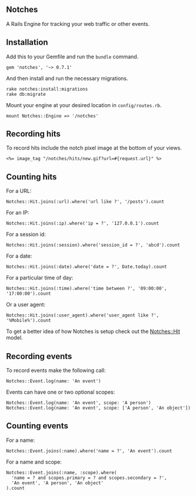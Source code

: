 Notches
-------

A Rails Engine for tracking your web traffic or other events.

Installation
------------

Add this to your Gemfile and run the `bundle` command.

    gem 'notches', '~> 0.7.1'

And then install and run the necessary migrations.

    rake notches:install:migrations
    rake db:migrate

Mount your engine at your desired location in `config/routes.rb`.

    mount Notches::Engine => '/notches'

Recording hits
--------------

To record hits include the notch pixel image at the bottom of your views.

    <%= image_tag "/notches/hits/new.gif?url=#{request.url}" %>

Counting hits
-------------

For a URL:

    Notches::Hit.joins(:url).where('url like ?', '/posts').count

For an IP:

    Notches::Hit.joins(:ip).where('ip = ?', '127.0.0.1').count

For a session id:

    Notches::Hit.joins(:session).where('session_id = ?', 'abcd').count

For a date:

    Notches::Hit.joins(:date).where('date = ?', Date.today).count

For a particular time of day:

    Notches::Hit.joins(:time).where('time between ?', '09:00:00', '17:00:00').count

Or a user agent:

    Notches::Hit.joins(:user_agent).where('user_agent like ?', '%Mobile%').count

To get a better idea of how Notches is setup check out the
[Notches::Hit](http://github.com/hypertiny/notches/blob/master/app/models/notches/hit.rb) model.

Recording events
----------------

To record events make the following call:

    Notches::Event.log(name: 'An event')

Events can have one or two optional scopes:

    Notches::Event.log(name: 'An event', scope: 'A person')
    Notches::Event.log(name: 'An event', scope: ['A person', 'An object'])

Counting events
-------------

For a name:

    Notches::Event.joins(:name).where('name = ?', 'An event').count

For a name and scope:

    Notches::Event.joins(:name, :scope).where(
      'name = ? and scopes.primary = ? and scopes.secondary = ?',
      'An event', 'A person', 'An object'
    ).count
